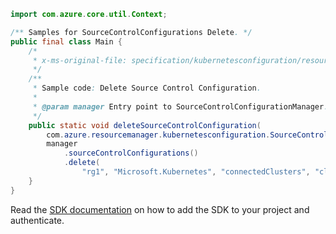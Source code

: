 ```java
import com.azure.core.util.Context;

/** Samples for SourceControlConfigurations Delete. */
public final class Main {
    /*
     * x-ms-original-file: specification/kubernetesconfiguration/resource-manager/Microsoft.KubernetesConfiguration/stable/2022-03-01/examples/DeleteSourceControlConfiguration.json
     */
    /**
     * Sample code: Delete Source Control Configuration.
     *
     * @param manager Entry point to SourceControlConfigurationManager.
     */
    public static void deleteSourceControlConfiguration(
        com.azure.resourcemanager.kubernetesconfiguration.SourceControlConfigurationManager manager) {
        manager
            .sourceControlConfigurations()
            .delete(
                "rg1", "Microsoft.Kubernetes", "connectedClusters", "clusterName1", "SRS_GitHubConfig", Context.NONE);
    }
}
```

Read the [SDK documentation](https://github.com/Azure/azure-sdk-for-java/blob/azure-resourcemanager-kubernetesconfiguration_1.0.0-beta.3/sdk/kubernetesconfiguration/azure-resourcemanager-kubernetesconfiguration/README.md) on how to add the SDK to your project and authenticate.
